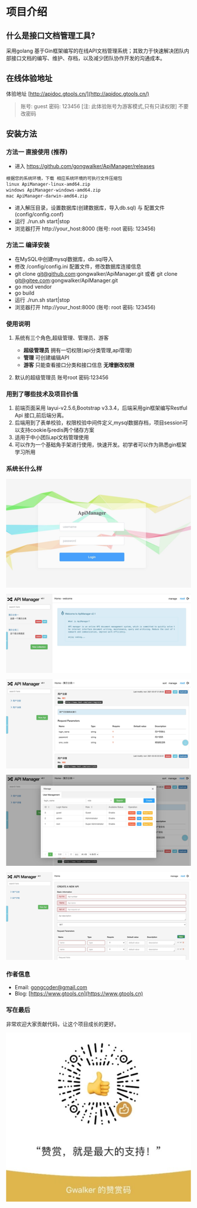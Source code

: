 # 项目介绍

## 什么是接口文档管理工具?
采用golang 基于Gin框架编写的在线API文档管理系统；其致力于快速解决团队内部接口文档的编写、维护、存档，以及减少团队协作开发的沟通成本。

## 在线体验地址
体验地址 [http://apidoc.gtools.cn/](http://apidoc.gtools.cn/)
> 账号: guest 密码: 123456 [注: 此体验账号为游客模式,只有只读权限]
> 不要改密码

## 安装方法
### 方法一 直接使用 (推荐)
* 进入 https://github.com/gongwalker/ApiManager/releases

```
根据您的系统环境，下载 相应系统环境的可执行文件压缩包
linux ApiManager-linux-amd64.zip
windows ApiManager-windows-amd64.zip
mac ApiManager-darwin-amd64.zip
```
* 进入解压目录，设置数据库(创建数据库，导入db.sql) 与 配置文件(config/config.conf)
* 运行 ./run.sh start|stop
* 浏览器打开 http://your_host:8000 (账号: root 密码: 123456)


### 方法二 编译安装
* 在MySQL中创建mysql数据库，db.sql导入
* 修改 /config/config.ini 配置文件，修改数据库连接信息
* git clone git@github.com:gongwalker/ApiManager.git
  或者
  git clone git@gitee.com:gongwalker/ApiManager.git
* go mod vendor
* go build
* 运行 ./run.sh start|stop
* 浏览器打开 http://your_host:8000 (账号: root 密码: 123456)


### 使用说明

1. 系统有三个角色,超级管理、管理员、游客
    - **超级管理员** 拥有一切权限(api分类管理,api管理)
    - **管理** 可创建编辑API
    - **游客** 只能查看接口分类和接口信息 __无增删改权限__
    
2. 默认的超级管理员 账号root 密码:123456

### 用到了哪些技术及项目价值
1. 前端页面采用 layui-v2.5.6,Bootstrap v3.3.4，后端采用gin框架编写Restful Api 接口,前后端分离。
2. 后端用到了表单校验，权限校验中间件定义,mysql数据存档，项目session可以支持cookie与redis两个储存方案
3. 适用于中小团队api文档管理使用
4. 可以作为一个基础角手架进行使用，快速开发。初学者可以作为熟悉gin框架学习所用



### 系统长什么样
![image](https://github.com/gongwalker/ApiManager/blob/master/app/static/show/1.jpg?raw=true)

![image](https://github.com/gongwalker/ApiManager/blob/master/app/static/show/2.jpg?raw=true)

![image](https://github.com/gongwalker/ApiManager/blob/master/app/static/show/3.jpg?raw=true)

![image](https://github.com/gongwalker/ApiManager/blob/master/app/static/show/4.jpg?raw=true)

![image](https://github.com/gongwalker/ApiManager/blob/master/app/static/show/5.jpg?raw=true)



### 作者信息
* Email:	gongcoder@gmail.com
* Blog:	[https://www.gtools.cn](https://www.gtools.cn)


### 写在最后
非常欢迎大家贡献代码，让这个项目成长的更好。

![image](https://github.com/gongwalker/ApiManager/blob/master/app/static/show/me.jpg?raw=true)
